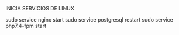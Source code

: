 INICIA SERVICIOS DE LINUX

sudo service nginx start
sudo service postgresql restart
sudo service php7.4-fpm start
